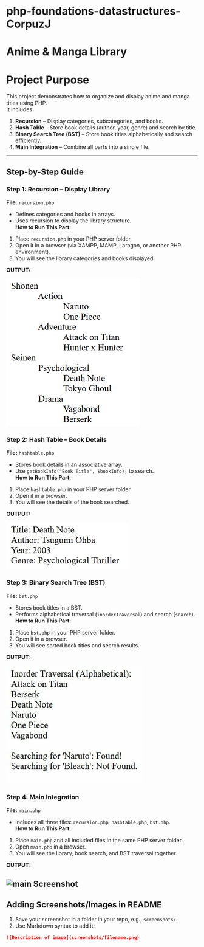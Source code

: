 # php-foundations-datastructures-CorpuzJ

# Anime & Manga Library 

# Project Purpose
This project demonstrates how to organize and display anime and manga titles using PHP.  
It includes:

1. **Recursion** – Display categories, subcategories, and books.  
2. **Hash Table** – Store book details (author, year, genre) and search by title.  
3. **Binary Search Tree (BST)** – Store book titles alphabetically and search efficiently.  
4. **Main Integration** – Combine all parts into a single file.

---

## Step-by-Step Guide

### Step 1: Recursion – Display Library
**File:** `recursion.php`  
- Defines categories and books in arrays.  
- Uses recursion to display the library structure.  
**How to Run This Part:**  
1. Place `recursion.php` in your PHP server folder.  
2. Open it in a browser (via XAMPP, MAMP, Laragon, or another PHP environment).  
3. You will see the library categories and books displayed. 

**OUTPUT:**

![Recursive Function Screenshot](screenshots/recurse.png)



### Step 2: Hash Table – Book Details
**File:** `hashtable.php`  
- Stores book details in an associative array.  
- Use `getBookInfo("Book Title", $bookInfo);` to search.  
**How to Run This Part:**  
1. Place `hashtable.php` in your PHP server folder.  
2. Open it in a browser.  
3. You will see the details of the book searched.

**OUTPUT:**

![Hash table Screenshot](screenshots/hastT.jpg)

### Step 3: Binary Search Tree (BST)
**File:** `bst.php`  
- Stores book titles in a BST.  
- Performs alphabetical traversal (`inorderTraversal`) and search (`search`).  
**How to Run This Part:**  
1. Place `bst.php` in your PHP server folder.  
2. Open it in a browser.  
3. You will see sorted book titles and search results.

**OUTPUT:**

![ BST Screenshot](screenshots/BST.jpg)

### Step 4: Main Integration
**File:** `main.php`  
- Includes all three files: `recursion.php`, `hashtable.php`, `bst.php`.  
**How to Run This Part:**  
1. Place `main.php` and all included files in the same PHP server folder.  
2. Open `main.php` in a browser.  
3. You will see the library, book search, and BST traversal together.

**OUTPUT:**

![ main Screenshot](screenshots/main.png)
---

## Adding Screenshots/Images in README
1. Save your screenshot in a folder in your repo, e.g., `screenshots/`.  
2. Use Markdown syntax to add it:

```markdown
![Description of image](screenshots/filename.png)
